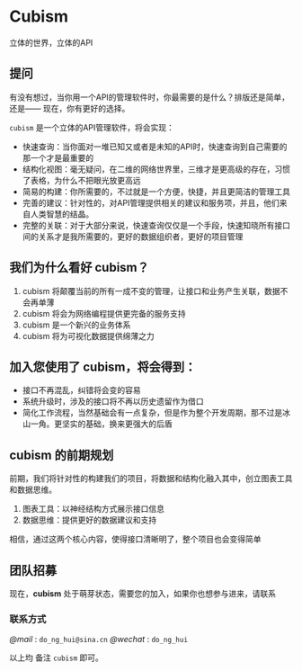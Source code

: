 # Cubism
立体的世界，立体的API

## 提问
有没有想过，当你用一个API的管理软件时，你最需要的是什么？排版还是简单，还是——
现在，你有更好的选择。

`cubism` 是一个立体的API管理软件，将会实现：
* 快速查询：当你面对一堆已知又或者是未知的API时，快速查询到自己需要的那一个才是最重要的
* 结构化视图：毫无疑问，在二维的网络世界里，三维才是更高级的存在，习惯了表格，为什么不把眼光放更高远
* 简易的构建：你所需要的，不过就是一个方便，快捷，并且更简洁的管理工具
* 完善的建议：针对性的，对API管理提供相关的建议和服务项，并且，他们来自人类智慧的结晶。
* 完整的关联：对于大部分来说，快速查询仅仅是一个手段，快速知晓所有接口间的关系才是我所需要的，更好的数据组织者，更好的项目管理

## 我们为什么看好 **cubism**？

1. cubism 将颠覆当前的所有一成不变的管理，让接口和业务产生关联，数据不会再单薄
2. cubism 将会为网络编程提供更完备的服务支持
3. cubism 是一个新兴的业务体系
4. cubism 将为可视化数据提供绵薄之力

## 加入您使用了 **cubism**，将会得到：
* 接口不再混乱，纠错将会变的容易
* 系统升级时，涉及的接口将不再以历史遗留作为借口
* 简化工作流程，当然基础会有一点复杂，但是作为整个开发周期，那不过是冰山一角。更坚实的基础，换来更强大的后盾

## **cubism** 的前期规划
前期，我们将针对性的构建我们的项目，将数据和结构化融入其中，创立图表工具和数据思维。

1. 图表工具：以神经结构方式展示接口信息
2. 数据思维：提供更好的数据建议和支持

相信，通过这两个核心内容，使得接口清晰明了，整个项目也会变得简单

## 团队招募

现在，**cubism** 处于萌芽状态，需要您的加入，如果你也想参与进来，请联系
### 联系方式

*@mail* : `do_ng_hui@sina.cn`
*@wechat* : `do_ng_hui`

以上均 备注 `cubism` 即可。
